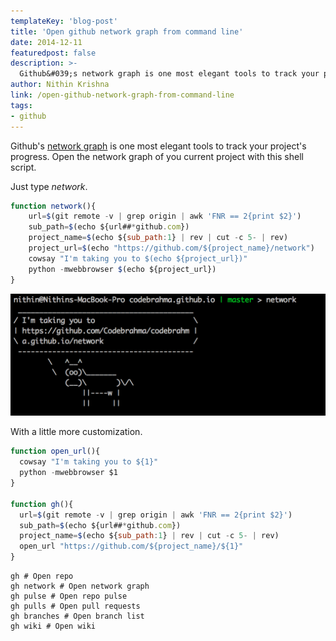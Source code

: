```yaml
---
templateKey: 'blog-post'
title: 'Open github network graph from command line'
date: 2014-12-11
featuredpost: false
description: >-
  Github&#039;s network graph is one most elegant tools to track your project&#039;s progress. Here is a brief tutorial on how to open github network graph from command line
author: Nithin Krishna  
link: /open-github-network-graph-from-command-line
tags:
- github
---
```


Github's [network graph][1] is one most elegant tools to track your project's progress. Open the network graph of you current project with this shell script.

Just type _network_.
    
```js    
function network(){
    url=$(git remote -v | grep origin | awk 'FNR == 2{print $2}')
    sub_path=$(echo ${url##*github.com})
    project_name=$(echo ${sub_path:1} | rev | cut -c 5- | rev)
    project_url=$(echo "https://github.com/${project_name}/network")
    cowsay "I'm taking you to $(echo ${project_url})"
    python -mwebbrowser $(echo ${project_url})
}
```
![network][2]

 

With a little more customization.
    
```js    
function open_url(){
  cowsay "I'm taking you to ${1}"
  python -mwebbrowser $1
}

function gh(){
  url=$(git remote -v | grep origin | awk 'FNR == 2{print $2}')
  sub_path=$(echo ${url##*github.com})
  project_name=$(echo ${sub_path:1} | rev | cut -c 5- | rev)
  open_url "https://github.com/${project_name}/${1}"
}
```

```
gh # Open repo
gh network # Open network graph
gh pulse # Open repo pulse
gh pulls # Open pull requests
gh branches # Open branch list
gh wiki # Open wiki
```
 
[1]: https://github.com/blog/39-say-hello-to-the-network-graph-visualizer
[2]: ./images/network-1024x398.png

  